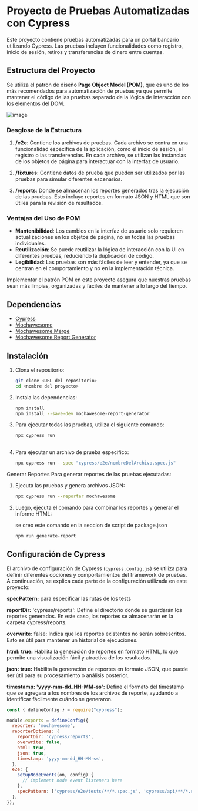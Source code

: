 # Proyecto de Pruebas Automatizadas con Cypress

Este proyecto contiene pruebas automatizadas para un portal bancario utilizando Cypress. Las pruebas incluyen funcionalidades como registro, inicio de sesión, retiros y transferencias de dinero entre cuentas.

## Estructura del Proyecto
Se utiliza el patron de diseño **Page Object Model (POM)**, que es uno de los más recomendados para automatización de pruebas ya que permite mantener el código de las pruebas separado de la lógica de interacción con los elementos del DOM.

![image](https://github.com/user-attachments/assets/2745925c-9dee-48c9-855a-a9f81196a1ed)

### Desglose de la Estructura

1. **/e2e**: Contiene los archivos de pruebas. Cada archivo se centra en una funcionalidad específica de la aplicación, como el inicio de sesión, el registro o las transferencias. En cada archivo, se utilizan las instancias de los objetos de página para interactuar con la interfaz de usuario.

2. **/fixtures**: Contiene datos de prueba que pueden ser utilizados por las pruebas para simular diferentes escenarios.

3. **/reports**: Donde se almacenan los reportes generados tras la ejecución de las pruebas. Esto incluye reportes en formato JSON y HTML que son útiles para la revisión de resultados.

### Ventajas del Uso de POM

- **Mantenibilidad**: Los cambios en la interfaz de usuario solo requieren actualizaciones en los objetos de página, no en todas las pruebas individuales.
- **Reutilización**: Se puede reutilizar la lógica de interacción con la UI en diferentes pruebas, reduciendo la duplicación de código.
- **Legibilidad**: Las pruebas son más fáciles de leer y entender, ya que se centran en el comportamiento y no en la implementación técnica.

Implementar el patrón POM en este proyecto asegura que nuestras pruebas sean más limpias, organizadas y fáciles de mantener a lo largo del tiempo.

## Dependencias

- [Cypress](https://www.cypress.io/)
- [Mochawesome](https://github.com/adamgruber/mochawesome)
- [Mochawesome Merge](https://github.com/adamgruber/mochawesome-merge)
- [Mochawesome Report Generator](https://github.com/adamgruber/mochawesome-report-generator)

## Instalación

1. Clona el repositorio:
   ```bash
   git clone <URL del repositorio>
   cd <nombre del proyecto>

2. Instala las dependencias:
   ```bash
   npm install
   npm install --save-dev mochawesome-report-generator

4. Para ejecutar todas las pruebas, utiliza el siguiente comando:
   ```bash
   npx cypress run
    
6. Para ejecutar un archivo de prueba específico:
   ```bash
   npx cypress run --spec "cypress/e2e/nombreDelArchivo.spec.js"
   
Generar Reportes
Para generar reportes de las pruebas ejecutadas:

1. Ejecuta las pruebas y genera archivos JSON:
   ```bash
   npx cypress run --reporter mochawesome

3. Luego, ejecuta el comando para combinar los reportes y generar el informe HTML:

   se creo este comando en la seccion de script de package.json
   ```bash 
   npm run generate-report

## Configuración de Cypress

El archivo de configuración de Cypress (`cypress.config.js`) se utiliza para definir diferentes opciones y comportamientos del framework de pruebas. A continuación, se explica cada parte de la configuración utilizada en este proyecto:

**specPattern:** para especificar las rutas de los tests

**reportDir:** 'cypress/reports': Define el directorio donde se guardarán los reportes generados. En este caso, los reportes se almacenarán en la carpeta cypress/reports.

**overwrite:** false: Indica que los reportes existentes no serán sobrescritos. Esto es útil para mantener un historial de ejecuciones.

**html: true:** Habilita la generación de reportes en formato HTML, lo que permite una visualización fácil y atractiva de los resultados.

**json: true:** Habilita la generación de reportes en formato JSON, que puede ser útil para su procesamiento o análisis posterior.

**timestamp: 'yyyy-mm-dd_HH-MM-ss':** Define el formato del timestamp que se agregará a los nombres de los archivos de reporte, ayudando a identificar fácilmente cuándo se generaron.

```javascript
const { defineConfig } = require("cypress");

module.exports = defineConfig({
  reporter: 'mochawesome',
  reporterOptions: {
    reportDir: 'cypress/reports',
    overwrite: false,
    html: true,
    json: true,
    timestamp: 'yyyy-mm-dd_HH-MM-ss',
  },
  e2e: {
    setupNodeEvents(on, config) {
      // implement node event listeners here
    },
    specPattern: ['cypress/e2e/tests/**/*.spec.js', 'cypress/api/**/*.spec.js'],
  },
});
